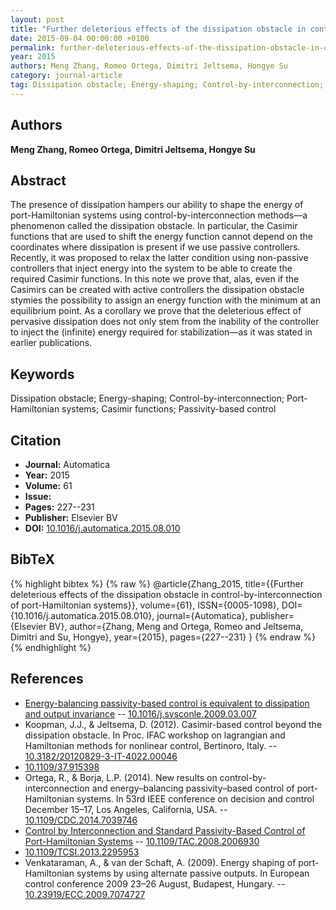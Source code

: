 ```yaml
---
layout: post
title: "Further deleterious effects of the dissipation obstacle in control-by-interconnection of port-Hamiltonian systems"
date: 2015-09-04 00:00:00 +0100
permalink: further-deleterious-effects-of-the-dissipation-obstacle-in-control-by-interconnection-of-port-hamiltonian-systems
year: 2015
authors: Meng Zhang, Romeo Ortega, Dimitri Jeltsema, Hongye Su
category: journal-article
tag: Dissipation obstacle; Energy-shaping; Control-by-interconnection; Port-Hamiltonian systems; Casimir functions; Passivity-based control
---
```

 
## Authors
**Meng Zhang, Romeo Ortega, Dimitri Jeltsema, Hongye Su**
 
## Abstract
The presence of dissipation hampers our ability to shape the energy of port-Hamiltonian systems using control-by-interconnection methods—a phenomenon called the dissipation obstacle. In particular, the Casimir functions that are used to shift the energy function cannot depend on the coordinates where dissipation is present if we use passive controllers. Recently, it was proposed to relax the latter condition using non-passive controllers that inject energy into the system to be able to create the required Casimir functions. In this note we prove that, alas, even if the Casimirs can be created with active controllers the dissipation obstacle stymies the possibility to assign an energy function with the minimum at an equilibrium point. As a corollary we prove that the deleterious effect of pervasive dissipation does not only stem from the inability of the controller to inject the (infinite) energy required for stabilization—as it was stated in earlier publications.
 
## Keywords
Dissipation obstacle; Energy-shaping; Control-by-interconnection; Port-Hamiltonian systems; Casimir functions; Passivity-based control
 
## Citation
- **Journal:** Automatica
- **Year:** 2015
- **Volume:** 61
- **Issue:** 
- **Pages:** 227--231
- **Publisher:** Elsevier BV
- **DOI:** [10.1016/j.automatica.2015.08.010](https://doi.org/10.1016/j.automatica.2015.08.010)
 
## BibTeX
{% highlight bibtex %}
{% raw %}
@article{Zhang_2015,
  title={{Further deleterious effects of the dissipation obstacle in control-by-interconnection of port-Hamiltonian systems}},
  volume={61},
  ISSN={0005-1098},
  DOI={10.1016/j.automatica.2015.08.010},
  journal={Automatica},
  publisher={Elsevier BV},
  author={Zhang, Meng and Ortega, Romeo and Jeltsema, Dimitri and Su, Hongye},
  year={2015},
  pages={227--231}
}
{% endraw %}
{% endhighlight %}
 
## References
- [Energy-balancing passivity-based control is equivalent to dissipation and output invariance](energy-balancing-passivity-based-control-is-equivalent-to-dissipation-and-output-invariance) -- [10.1016/j.sysconle.2009.03.007](https://doi.org/10.1016/j.sysconle.2009.03.007)
- Koopman, J.J., & Jeltsema, D. (2012). Casimir-based control beyond the dissipation obstacle. In Proc. IFAC workshop on lagrangian and Hamiltonian methods for nonlinear control, Bertinoro, Italy. -- [10.3182/20120829-3-IT-4022.00046](https://doi.org/10.3182/20120829-3-IT-4022.00046)
- [10.1109/37.915398](https://doi.org/10.1109/37.915398)
- Ortega, R., & Borja, L.P. (2014). New results on control-by-interconnection and energy–balancing passivity–based control of port-Hamiltonian systems. In 53rd IEEE conference on decision and control December 15–17, Los Angeles, California, USA. -- [10.1109/CDC.2014.7039746](https://doi.org/10.1109/CDC.2014.7039746)
- [Control by Interconnection and Standard Passivity-Based Control of Port-Hamiltonian Systems](control-by-interconnection-and-standard-passivity-based-control-of-port-hamiltonian-systems) -- [10.1109/TAC.2008.2006930](https://doi.org/10.1109/TAC.2008.2006930)
- [10.1109/TCSI.2013.2295953](https://doi.org/10.1109/TCSI.2013.2295953)
- Venkataraman, A., & van der Schaft, A. (2009). Energy shaping of port-Hamiltonian systems by using alternate passive outputs. In European control conference 2009 23–26 August, Budapest, Hungary. -- [10.23919/ECC.2009.7074727](https://doi.org/10.23919/ECC.2009.7074727)

